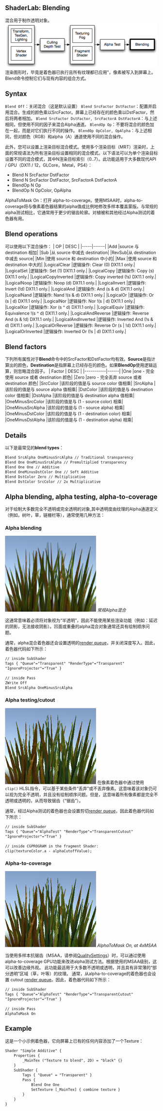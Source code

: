 ## ShaderLab: Blending
混合用于制作透明对象。
![](PipelineBlend.png)
渲染图形时，毕竟是着色器已执行且所有纹理都已应用”，像素被写入到屏幕上。Blend命令控制它们与现有内容的组合方式。

## Syntax
`Blend Off`：关闭混合（这是默认设置）
`Blend SrcFactor DstFactor`：配置并启用混合。生成的颜色乘以SrcFactor。屏幕上已经存在的颜色乘以DstFactor，然后将两者相加。
`Blend SrcFactor DstFactor, SrcFactorA DstFactorA`：与上述相同，但使用不同的因子来混合Alpha通道。
`BlendOp Op`：不要将混合的颜色加在一起，而是对它们执行不同的操作。
`BlendOp OpColor, OpAlpha`：与上述相同，但对颜色（RGB）和alpha（A）通道使用不同的混合操作。

此外，您可以设置上渲染目标混合模式。使用多个渲染目标（MRT）渲染时，上面的常规语法为所有渲染目标设置相同的混合模式。以下语法可以为单个渲染目标设置不同的混合模式，其中N渲染目标索引（0..7）。此功能适用于大多数现代API / GPU（DX11 / 12，GLCore，Metal，PS4）：

* Blend N SrcFactor DstFactor
* Blend N SrcFactor DstFactor, SrcFactorA DstFactorA
* BlendOp N Op
* BlendOp N OpColor, OpAlpha

AlphaToMask On：打开 alpha-to-coverage。使用MSAA时，alpha-to-coverage将与像素着色器结果的alpha值成比例地修改多样本覆盖蒙版。与常规的alpha测试相比，它通常用于更少的锯齿轮廓。对植被和其他经过Alpha测试的着色器有用。

## Blend operations
可以使用以下混合操作：
|  OP | DESC |
|-----|------|
|Add  |source 与 destination 相加|
|Sub  |从 source 中减去 destination|
|RevSub|从 destination 中减去 source|
|Min  |使用 source 和 destination 中小的|
|Max  |使用 source 和 destination 中大的|
|LogicalClear	|逻辑操作: Clear (0) DX11.1 only.|
|LogicalSet	|逻辑操作: Set (1) DX11.1 only.|
|LogicalCopy	|逻辑操作: Copy (s) DX11.1 only.|
|LogicalCopyInverted	|逻辑操作: Copy inverted (!s) DX11.1 only.|
|LogicalNoop	|逻辑操作: Noop (d) DX11.1 only.|
|LogicalInvert	|逻辑操作: Invert (!d) DX11.1 only.|
|LogicalAnd	|逻辑操作: And (s & d) DX11.1 only.|
|LogicalNand	|逻辑操作: Nand !(s & d) DX11.1 only.|
|LogicalOr	|逻辑操作: Or (s | d) DX11.1 only.|
|LogicalNor	|逻辑操作: Nor !(s | d) DX11.1 only.|
|LogicalXor	|逻辑操作: Xor (s ^ d) DX11.1 only.|
|LogicalEquiv	|逻辑操作: Equivalence !(s ^ d) DX11.1 only.|
|LogicalAndReverse	|逻辑操作: Reverse And (s & !d) DX11.1 only.|
|LogicalAndInverted	|逻辑操作: Inverted And (!s & d) DX11.1 only.|
|LogicalOrReverse	|逻辑操作: Reverse Or (s | !d) DX11.1 only.|
|LogicalOrInverted	|逻辑操作: Inverted Or (!s | d) DX11.1 only.|

## Blend factors
下列所有属性对于**Blend**命令中的SrcFactor和DstFactor均有效。**Source**是指计算出的颜色，**Destination**是指屏幕上已经存在的颜色。如果**BlendOp**使用逻辑运算，则忽略混合因子。
|   Factor  | DESC |
|-----------|------|
|One                |one - 完全使用 source 或者 destination 颜色|
|Zero               |zero - 完全丢弃 source 或者 destination 颜色|
|SrcColor           |该阶段的值是与 source color 值相乘|
|SrcAlpha           |该阶段的值是与 source alpha 值相乘|
|DstColor           |该阶段的值是与 destination color 值相乘|
|DstAlpha           |该阶段的值是与 destination alpha 值相乘|
|OneMinusSrcColor   |该阶段的值是与 (1 - source color) 相乘|
|OneMinusSrcAlpha	|该阶段的值是与 (1 - source alpha) 相乘|
|OneMinusDstColor	|该阶段的值是与 (1 - destination color) 相乘|
|OneMinusDstAlpha	|该阶段的值是与 (1 - destination alpha) 相乘|

## Details
以下是最常见的**blend types**：
```
Blend SrcAlpha OneMinusSrcAlpha // Traditional transparency
Blend One OneMinusSrcAlpha // Premultiplied transparency
Blend One One // Additive
Blend OneMinusDstColor One // Soft Additive
Blend DstColor Zero // Multiplicative
Blend DstColor SrcColor // 2x Multiplicative
```

## Alpha blending, alpha testing, alpha-to-coverage
对于绘制大多数完全不透明或完全透明的对象,其中透明度由纹理的Alpha通道定义（例如，树叶，草，链栅栏等），通常使用几种方法：

### Alpha blending
![](AlphaToMask-Blending.png)
*常规Alpha混合*

这通常意味着必须将对象视为“半透明”，因此不能使用某些渲染功能（例如：延迟的阴影，无法接收阴影）。凹面或重叠的alpha混合对象通常还具有绘制顺序问题。

通常，alpha混合着色器还会设置透明的[render queue](../../ShaderLabPassSubShaderTags/README.md)，并关闭深度写入。因此，着色器代码如下所示：
```
// inside SubShader
Tags { "Queue"="Transparent" "RenderType"="Transparent" "IgnoreProjector"="True" }

// inside Pass
ZWrite Off
Blend SrcAlpha OneMinusSrcAlpha
```

### Alpha testing/cutout
![](AlphaToMask-clip.png)
在像素着色器中通过使用 `clip()` HLSL指令，可以基于某些条件“丢弃”或不丢弃像素。这意味着该对象仍可以视为完全不透明，并且没有绘制顺序问题。但是，这意味着所有像素都是完全不透明或透明的，从而导致锯齿（“锯齿”）。

通常，经过Alpha测试的着色器也会设置剪切[render queue](../../ShaderLabPassSubShaderTags/README.md)，因此着色器代码如下所示：
```
// inside SubShader
Tags { "Queue"="AlphaTest" "RenderType"="TransparentCutout" "IgnoreProjector"="True" }

// inside CGPROGRAM in the fragment Shader:
clip(textureColor.a - alphaCutoffValue);
```

### Alpha-to-coverage
![](AlphaToMask-clip.png)
*AlphaToMask On, at 4xMSAA*

当使用多样本抗锯齿（MSAA，请参阅[QualitySettings](https://docs.unity3d.com/Manual/class-QualitySettings.html)）时，可以通过使用alpha-to-coverage GPU功能来改进alpha测试方法。根据使用的MSAA级别，这可以改善边缘外观。
此功能最适用于大多数不透明或透明，并且具有非常薄的“部分透明”区域（草，叶等）的纹理。
通常，从alpha-to-coverage的着色器也会设置 cutout [render queue](../../ShaderLabPassSubShaderTags/README.md)。因此，着色器代码如下所示：
```
// inside SubShader
Tags { "Queue"="AlphaTest" "RenderType"="TransparentCutout" "IgnoreProjector"="True" }

// inside Pass
AlphaToMask On
```

## Example
这是一个小示例着色器，它向屏幕上已有的任何内容添加了一个Texture：
```
Shader "Simple Additive" {
    Properties {
        _MainTex ("Texture to blend", 2D) = "black" {}
    }
    SubShader {
        Tags { "Queue" = "Transparent" }
        Pass {
            Blend One One
            SetTexture [_MainTex] { combine texture }
        }
    }
}
```